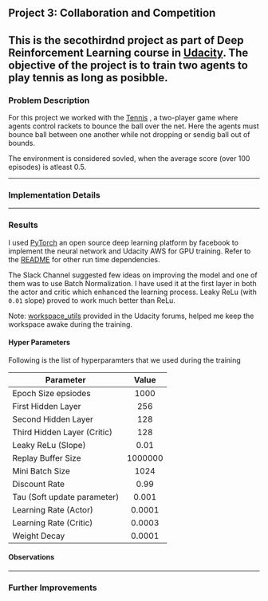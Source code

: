 ## Project 3: Collaboration and Competition

This is the secothirdnd project as part of Deep Reinforcement Learning course in [Udacity](https://www.udacity.com/course/deep-reinforcement-learning-nanodegree--nd893).
The objective of the project is to train two agents to play tennis as long as posibble.
---

### Problem Description

For this project we worked with the [Tennis](https://github.com/Unity-Technologies/ml-agents/blob/master/docs/Learning-Environment-Examples.md#tennis)
, a two-player game where agents control rackets to bounce the ball over the net. Here the agents must bounce ball between one another while not dropping
or sendig ball out of bounds. 

The environment is considered sovled, when the average score (over 100 episodes) is atleast 0.5.

---

### Implementation Details
<!--
At the heart of this approach lies an actor-critic method. Policy-gradient methods like [REINFORCE](http://www-anw.cs.umass.edu/~barto/courses/cs687/williams92simple.pdf) use Monte-Carlo esitmate.
As a result they exhibit high variance. Value-based approaches using Temporal Difference estimates display low variance. Actor-Critic methods combine these two
approaches and extract the best out of both worlds. They are more stable than TD estimates and at the same time need fewer samples than policy-gradient methods.

An Actor-Critic method contains two neural network one for the actor and one for the critic. The actor's role is to update the policy which is then evaluted by the critc, in turn training the actor to acheive a good policy. 

In order to update the policy in vanila Policy-gradient methods we do the following 
- Accumulate rewards over the episode.
- Compute the average them.
- Calculate the gradient.
- Perform gradient descent and update the policy.

![img](https://github.com/adityaharish/p2_continuous_control/blob/master/images/policy_gradient_update.gif)
&nbsp;

In Actor-Critic methods we use the value provided by the critic to update the actors policy.

![img](https://github.com/adityaharish/p2_continuous_control/blob/master/images/actor_critic_update.gif)
&nbsp;

[Deep Deterministic Policy Gradient (DDPG)](https://arxiv.org/pdf/1509.02971.pdf) is the version of actor-critic method we used to solve the above environment. Here the actor generates a deterministic policy which is evaluated by the critic. Note that some of the actor-critic variants use stochastic policies. We update the critic using TD error and action learns using the following deterministic policy gradient.
&nbsp;

![img](https://github.com/adityaharish/p2_continuous_control/blob/master/images/DDPG%20update%20equation.gif)

In the above equation the actor is represented using a parametrized function <img src="https://github.com/adityaharish/p2_continuous_control/blob/master/images/actor_policy.gif"/> and `Q(s,a)` is the critic.

The above update step is ran for each agent (in this case 20)at regular intervals. There are also a few more techniques that were incorporated to stabilize the training.

#### Fixed Targets
This was introduced as part of Deep Q Network that proved to be quite useful in learning and updating weights.
Both the actor and critic would have two neural neworks (a local and a target). As with DQN we freeze the target network and learn weights for the local model. 

#### Soft udpates
In DQN, we update the target weights after every `C` steps. In DDPG we update for every step but in a soft manner, i.e 
```math w_t = 99.99% * w_t + 0.01% w_l ``` where `w_t` is weight of target and `w_l` is weight of local. This way most of the target network weights are retained and moved slowly.

#### Experience Replay
In most of the RL techniques the adjacent states (or experience tuples) are interlinked. So our model might get biased to a certain behavior (or path) and never learn other paths. Hence it is highly necessary that our samples are independent. To acheive this purpose, we maintain a Replay Buffer of experience tuples. After a fixed number of iterations we randomly sample an experience from this buffer, calcualte the loss and eventually update the parameters. This way, we break correlations between adjacent tuples and stabilize the learning. Around the same time, it helps us re-use the experience instead of running through the environment again.
-->
---

### Results

I used [PyTorch](https://pytorch.org/) an open source deep learning platform by facebook to implement the neural network and Udacity AWS for GPU training. Refer to the [README](https://github.com/adityaharish/p2_continuous_control) for other run time dependencies. 

The Slack Channel suggested few ideas on improving the model and one of them was to use Batch Normalization. I have used it at the first layer in both the actor and critic which enhanced the learning process. Leaky ReLu (with `0.01` slope) proved to work much better than ReLu. 

Note: [workspace_utils](https://github.com/adityaharish/p2_continuous_control/blob/master/workspace_utils.py) provided in the Udacity forums, helped me keep the workspace awake during the training.

#### Hyper Parameters

Following is the list of hyperparamters that we used during the training

| Parameter                   | Value  |
| ----------------------------|:------:|
| Epoch Size epsiodes         | 1000   |
| First Hidden Layer          | 256    |
| Second Hidden Layer         | 128    |
| Third Hidden Layer (Critic) | 128    |
| Leaky ReLu (Slope)          | 0.01 |
| Replay Buffer Size          | 1000000 |
| Mini Batch Size             | 1024 |
| Discount Rate               | 0.99 |
| Tau (Soft update parameter) | 0.001 |
| Learning Rate (Actor)       | 0.0001 |
| Learning Rate (Critic)      | 0.0003 |
| Weight Decay                | 0.0001 |

<!--
You can find the models weights for [actor](https://github.com/adityaharish/p2_continuous_control/blob/master/Results/checkpoint_actor.pth) and [critic](https://github.com/adityaharish/p2_continuous_control/blob/master/Results/checkpoint_critic.pth) in the Results folder.
-->

#### Observations
<!--
The environment was sovled in *318* epsiodes with an average score of `30.07`. The learning was too slow in the beginning and picked up during the later stages. However DDPG updates seem to much smoother than the earlier approaches we've played with as evident from the graph below.

![img](https://github.com/adityaharish/p2_continuous_control/blob/master/Results/ddpg_scores.png)

Batch Normalization could be one of the reason for smoothness in DDPG. Increasing Epoch size for each episode didn't alter the performance much. Also altering the learning rates didn't influence the training much.
-->

---

### Further Improvements
<!--
- Using Prioritized Replay ([paper](https://arxiv.org/abs/1511.05952)) has generally shown to have been quite useful. So we could give that one a try.
- Other algorithms like TRPO, PPO, A3C, A2C that have been discussed in the course could potentially lead to better results as well.
- We could try [Q-prop](https://arxiv.org/abs/1611.02247) algorithm combines both off-policy and on-policy learning.
- Clipping gradients and (hard) setting both critic and target to same set of weights might yield a better performance.
- Optimization techniques like dropouts, early stopping and warm restarts could reduce the training time.
-->
